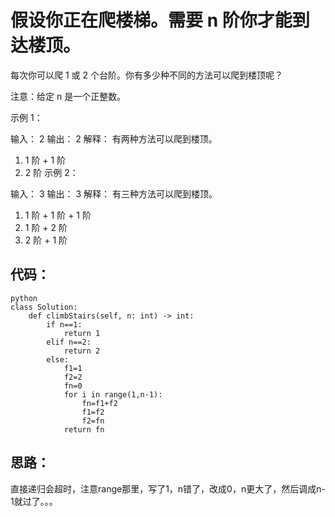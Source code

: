 # 假设你正在爬楼梯。需要 n 阶你才能到达楼顶。

每次你可以爬 1 或 2 个台阶。你有多少种不同的方法可以爬到楼顶呢？

注意：给定 n 是一个正整数。

示例 1：

输入： 2
输出： 2
解释： 有两种方法可以爬到楼顶。
1.  1 阶 + 1 阶
2.  2 阶
示例 2：

输入： 3
输出： 3
解释： 有三种方法可以爬到楼顶。
1.  1 阶 + 1 阶 + 1 阶
2.  1 阶 + 2 阶
3.  2 阶 + 1 阶

## 代码：
```
python
class Solution:
    def climbStairs(self, n: int) -> int:
        if n==1:
            return 1
        elif n==2:
            return 2
        else:
            f1=1
            f2=2
            fn=0
            for i in range(1,n-1):
                fn=f1+f2
                f1=f2
                f2=fn
            return fn 
```


## 思路：
直接递归会超时，注意range那里，写了1，n错了，改成0，n更大了，然后调成n-1就过了。。。
